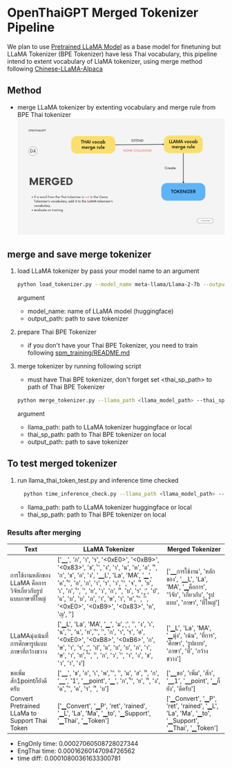 # OpenThaiGPT Merged Tokenizer Pipeline

We plan to use [Pretrained LLaMA Model](https://ai.meta.com/blog/large-language-model-llama-meta-ai/) as a base model for finetuning but LLaMA Tokenizer (BPE Tokenizer) have less Thai vocabulary, this pipeline intend to extent vocabulary of LlaMA tokenizer, using merge method following [Chinese-LLaMA-Alpaca](https://github.com/ymcui/Chinese-LLaMA-Alpaca/blob/main/README_EN.md)

## Method

- merge LLaMA tokenizer by extenting vocabulary and merge rule from BPE Thai tokenizer
  ![method](merge_method.png)

## merge and save merge tokenizer

1. load LLaMA tokenizer by pass your model name to an argument

   ```bash
   python load_tokenizer.py --model_name meta-llama/Llama-2-7b --output_path <output_tokenizer_path>
   ```

   argument

   - model_name: name of LLaMA model (huggingface)
   - output_path: path to save tokenizer

2. prepare Thai BPE Tokenizer

   - if you don't have your Thai BPE Tokenizer, you need to train following [spm_training/README.md](../spm_training/README.md)

3. merge tokenizer by running following script

   - must have Thai BPE tokenizer, don't forget set <thai_sp_path> to path of Thai BPE Tokenizer

   ```bash
   python merge_tokenizer.py --llama_path <llama_model_path> --thai_sp_path <spm_model_path> --output_path <output_tokenizer_path>
   ```

   argument

   - llama_path: path to LLaMA tokenizer huggingface or local
   - thai_sp_path: path to Thai BPE tokenizer on local
   - output_path: path to save tokenizer

## To test merged tokenizer

1.  run llama_thai_token_test.py and inference time checked

    ```bash
      python time_inference_check.py --llama_path <llama_model_path> --thai_sp_path <spm_model_path>
    ```

    - llama_path: path to LLaMA tokenizer huggingface or local
    - thai_sp_path: path to Thai BPE tokenizer on local

### Results after merging

| Text                                                         | LLaMA Tokenizer                                                                                                                                                                                                                                                                                                                                         | Merged Tokenizer                                                                                          |
| ------------------------------------------------------------ | ------------------------------------------------------------------------------------------------------------------------------------------------------------------------------------------------------------------------------------------------------------------------------------------------------------------------------------------------------- | --------------------------------------------------------------------------------------------------------- |
| การใช้งานหลักของ LLaMA คือการวิจัยเกี่ยวกับรูปแบบภาษาที่ใหญ่ | ['▁', 'ก', 'า', 'ร', '<0xE0>', '<0xB9>', '<0x83>', 'ช', '้', 'ง', 'า', 'น', 'ห', 'ล', 'ั', 'ก', 'ข', 'อ', 'ง', '▁L', 'La', 'MA', '▁', 'ค', 'ื', 'อ', 'ก', 'า', 'ร', 'ว', 'ิ', 'จ', 'ั', 'ย', 'เ', 'ก', 'ี', '่', 'ย', 'ว', 'ก', 'ั', 'บ', 'ร', 'ู', 'ป', 'แ', 'บ', 'บ', 'ภ', 'า', 'ษ', 'า', 'ท', 'ี', '่', '<0xE0>', '<0xB9>', '<0x83>', 'ห', 'ญ', '่'] | ['▁การใช้งาน', 'หลักของ', '▁L', 'La', 'MA', '▁คือการ', 'วิจัย', 'เกี่ยวกับ', 'รูปแบบ', 'ภาษา', 'ที่ใหญ่'] |
| LLaMAมุ่งเน้นที่การศึกษารูปแบบภาษาที่กว้างขวาง               | ['▁L', 'La', 'MA', '▁', 'ม', 'ุ', '่', 'ง', 'เ', 'น', '้', 'น', 'ท', 'ี', '่', 'ก', 'า', 'ร', 'ศ', '<0xE0>', '<0xB8>', '<0xB6>', 'ก', 'ษ', 'า', 'ร', 'ู', 'ป', 'แ', 'บ', 'บ', 'ภ', 'า', 'ษ', 'า', 'ท', 'ี', '่', 'ก', 'ว', '้', 'า', 'ง', 'ข', 'ว', 'า', 'ง']​                                                                                          | ['▁L', 'La', 'MA', '▁มุ่ง', 'เน้น', 'ที่การ', 'ศึกษา', 'รูปแบบ', 'ภาษา', 'ที่', 'กว้างขวาง']              |
| ขอเพิ่มสัก1pointก็ยังดีครับ                                  | ['▁', 'ข', 'อ', 'เ', 'พ', 'ิ', '่', 'ม', 'ส', 'ั', 'ก', '▁', '1', '▁point', '▁', 'ก', '็', 'ย', 'ั', 'ง', 'ด', 'ี', 'ค', 'ร', 'ั', 'บ']                                                                                                                                                                                                                 | ['▁ขอ', 'เพิ่ม', 'สัก', '▁1', '▁point', '▁ก็ยัง', 'ดีครับ']                                               |
| Convert Pretrained LLaMa to Support Thai Token               | ['▁Convert', '▁P', 'ret', 'rained', '▁L', 'La', 'Ma', '▁to', '▁Support', '▁Thai', '▁Token']                                                                                                                                                                                                                                                             | ['▁Convert', '▁P', 'ret', 'rained', '▁L', 'La', 'Ma', '▁to', '▁Support', '▁Thai', '▁Token']               |

- EngOnly time: 0.00027060508728027344
- EngThai time: 0.00016260147094726562
- time diff: 0.00010800361633300781
